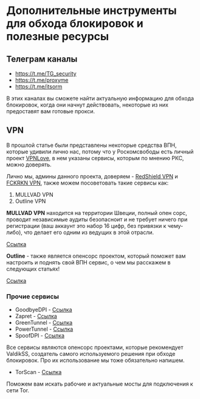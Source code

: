 # Дополнительные инструменты для обхода блокировок и полезные ресурсы
## Телеграм каналы
* https://t.me/TG_security
* https://t.me/proxyme
* https://t.me/itsorm

В этих каналах вы сможете найти актуальную информацию для обхода блокировок, когда они начнут действовать, некоторые из них предоставят вам готовые прокси.

## VPN
В прошлой статье были представлены некоторые средства ВПН, которые удивили лично нас, потому что у Роскомсвободы есть личный проект [VPNLove](https://vpnlove.me/), в нем указаны сервисы, которым по мнению РКС, можно доверять. 

Лично мы, админы данного проекта, доверяем - [RedShield VPN](https://redshieldvpn.com/ru) и [FCKRKN VPN](https://t.me/FCK_RKN_bot?start), также можем посоветовать такие сервисы как:
1. MULLVAD VPN 
2. Outline VPN

**MULLVAD VPN** находится на территории Швеции, полный опен сорс, проводит независимые аудиты безопасноит и не требует ничего при регистрации (ваш аккаунт это набор 16 цифр, без привязки к чему-либо), что делает его одним из ведущих в этой отрасли.

[Ссылка](https://mullvad.net)

**Outline** - также является опенсорс проектом, который поможет вам настроить и поднять свой ВПН сервис, о чем мы расскажем в следующих статьях!

[Ссылка](https://getoutline.org/ru/get-started/)

### Прочие сервисы 
* GoodbyeDPI - [Ссылка](https://github.com/ValdikSS/GoodbyeDPI)
* Zapret - [Ссылка](https://github.com/bol-van/zapret)
* GreenTunnel - [Ссылка](https://github.com/SadeghHayeri/GreenTunnel) 
* PowerTunnel - [Ссылка](https://github.com/krlvm/PowerTunnel)
* SpoofDPI - [Ссылка](https://github.com/xvzc/SpoofDPI) 

Все сервисы являются опенсорс проектами, которые рекомендует ValdikSS, создатель самого используемого решения при обходе блокировок. Про их использование мы тоже обязательно напишем.

* TorScan - [Ссылка](https://torscan-ru.ntc.party/) 

Поможем вам искать рабочие и актуальные мосты для подключения к сети Tor.

